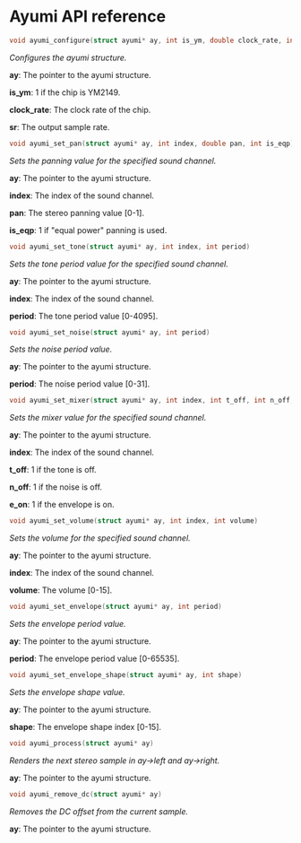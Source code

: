 Ayumi API reference
===================

``` c
void ayumi_configure(struct ayumi* ay, int is_ym, double clock_rate, int sr)
```

*Configures the ayumi structure.*

**ay**: The pointer to the ayumi structure.

**is_ym**: 1 if the chip is YM2149.

**clock_rate**: The clock rate of the chip.

**sr**: The output sample rate.

``` c
void ayumi_set_pan(struct ayumi* ay, int index, double pan, int is_eqp)
```

*Sets the panning value for the specified sound channel.*

**ay**: The pointer to the ayumi structure.

**index**: The index of the sound channel.

**pan**: The stereo panning value [0-1].

**is_eqp**: 1 if "equal power" panning is used.

``` c
void ayumi_set_tone(struct ayumi* ay, int index, int period)
```

*Sets the tone period value for the specified sound channel.*

**ay**: The pointer to the ayumi structure.

**index**: The index of the sound channel.

**period**: The tone period value [0-4095].

``` c
void ayumi_set_noise(struct ayumi* ay, int period)
```

*Sets the noise period value.*

**ay**: The pointer to the ayumi structure.

**period**: The noise period value [0-31].

``` c
void ayumi_set_mixer(struct ayumi* ay, int index, int t_off, int n_off, int e_on)
```

*Sets the mixer value for the specified sound channel.*

**ay**: The pointer to the ayumi structure.

**index**: The index of the sound channel.

**t_off**: 1 if the tone is off.

**n_off**: 1 if the noise is off.

**e_on**: 1 if the envelope is on.

``` c
void ayumi_set_volume(struct ayumi* ay, int index, int volume)
```

*Sets the volume for the specified sound channel.*

**ay**: The pointer to the ayumi structure.

**index**: The index of the sound channel.

**volume**: The volume [0-15].

``` c
void ayumi_set_envelope(struct ayumi* ay, int period)
```

*Sets the envelope period value.*

**ay**: The pointer to the ayumi structure.

**period**: The envelope period value [0-65535].

``` c
void ayumi_set_envelope_shape(struct ayumi* ay, int shape)
```

*Sets the envelope shape value.*

**ay**: The pointer to the ayumi structure.

**shape**: The envelope shape index [0-15].

``` c
void ayumi_process(struct ayumi* ay)
```

*Renders the next stereo sample in ay->left and ay->right.*

**ay**: The pointer to the ayumi structure.

``` c
void ayumi_remove_dc(struct ayumi* ay)
```

*Removes the DC offset from the current sample.*

**ay**: The pointer to the ayumi structure.
